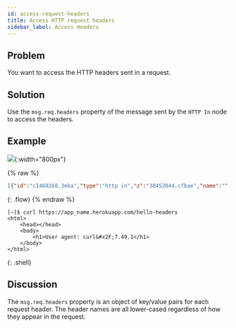 ```yaml
---
id: access-request-headers
title: Access HTTP request headers
sidebar_label: Access Headers
---
```


## Problem

You want to access the HTTP headers sent in a request.

## Solution

Use the `msg.req.headers` property of the message sent by the <code class="node">HTTP In</code>
node to access the headers.

## Example

![](/images/http/access-http-request-headers.png){:width="800px"}

{% raw %}
~~~json
[{"id":"c1460268.3eba","type":"http in","z":"3045204d.cfbae","name":"","url":"/hello-headers","method":"get","swaggerDoc":"","x":130,"y":380,"wires":[["24199456.dbe66c"]]},{"id":"24199456.dbe66c","type":"template","z":"3045204d.cfbae","name":"page","field":"payload","fieldType":"msg","format":"handlebars","syntax":"mustache","template":"<html>\n    <head></head>\n    <body>\n        <h1>User agent: {{req.headers.user-agent}}</h1>\n    </body>\n</html>","x":310,"y":380,"wires":[["b3531892.4cace8"]]},{"id":"b3531892.4cace8","type":"http response","z":"3045204d.cfbae","name":"","x":450,"y":380,"wires":[]}]
~~~
{: .flow}
{% endraw %}

~~~text
[~]$ curl https://app_name.herokuapp.com/hello-headers
<html>
    <head></head>
    <body>
        <h1>User agent: curl&#x2F;7.49.1</h1>
    </body>
</html>
~~~
{: .shell}

## Discussion

The `msg.req.headers` property is an object of key/value pairs for each request header.
The header names are all lower-cased regardless of how they appear in the request.
